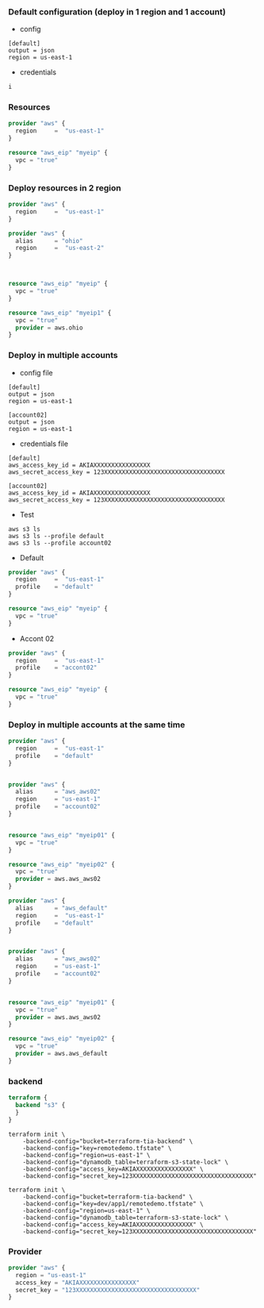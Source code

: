 ### Default configuration (deploy in 1 region and  1 account)
* config 
```t
[default]
output = json
region = us-east-1
```
* credentials
```tf
i
```

### Resources
```tf
provider "aws" {
  region     =  "us-east-1"
}

resource "aws_eip" "myeip" {
  vpc = "true"
}
```

### Deploy resources in 2 region
```tf
provider "aws" {
  region     =  "us-east-1"
}

provider "aws" {
  alias      = "ohio"
  region     =  "us-east-2"
}



resource "aws_eip" "myeip" {
  vpc = "true"
}

resource "aws_eip" "myeip1" {
  vpc = "true"
  provider = aws.ohio
}
```

### Deploy in multiple accounts

* config file 
```t
[default]
output = json
region = us-east-1

[account02]
output = json
region = us-east-1
```


* credentials file
```
[default]
aws_access_key_id = AKIAXXXXXXXXXXXXXXXX
aws_secret_access_key = 123XXXXXXXXXXXXXXXXXXXXXXXXXXXXXXXXXX

[account02]
aws_access_key_id = AKIAXXXXXXXXXXXXXXXX
aws_secret_access_key = 123XXXXXXXXXXXXXXXXXXXXXXXXXXXXXXXXXX
```
* Test 
```
aws s3 ls
aws s3 ls --profile default
aws s3 ls --profile account02
```

* Default
```tf
provider "aws" {
  region     =  "us-east-1"
  profile    = "default"
}

resource "aws_eip" "myeip" {
  vpc = "true"
}
```

* Accont 02
```tf
provider "aws" {
  region     =  "us-east-1"
  profile    = "accont02"
}

resource "aws_eip" "myeip" {
  vpc = "true"
}
```

### Deploy in multiple accounts at the same time
```tf
provider "aws" {
  region     =  "us-east-1"
  profile    = "default"
}


provider "aws" {
  alias      = "aws_aws02"
  region     = "us-east-1"
  profile    = "account02"
}


resource "aws_eip" "myeip01" {
  vpc = "true"
}

resource "aws_eip" "myeip02" {
  vpc = "true"
  provider = aws.aws_aws02
}
```

```tf
provider "aws" {
  alias      = "aws_default"
  region     =  "us-east-1"
  profile    = "default"
}


provider "aws" {
  alias      = "aws_aws02"
  region     = "us-east-1"
  profile    = "account02"
}


resource "aws_eip" "myeip01" {
  vpc = "true"
  provider = aws.aws_aws02
}

resource "aws_eip" "myeip02" {
  vpc = "true"
  provider = aws.aws_default
}
```


### backend
```tf
terraform {
  backend "s3" {
  }
}
```
```t
terraform init \
    -backend-config="bucket=terraform-tia-backend" \
    -backend-config="key=remotedemo.tfstate" \
    -backend-config="region=us-east-1" \
    -backend-config="dynamodb_table=terraform-s3-state-lock" \
    -backend-config="access_key=AKIAXXXXXXXXXXXXXXXX" \
    -backend-config="secret_key=123XXXXXXXXXXXXXXXXXXXXXXXXXXXXXXXXXX"
```

```t
terraform init \
    -backend-config="bucket=terraform-tia-backend" \
    -backend-config="key=dev/app1/remotedemo.tfstate" \
    -backend-config="region=us-east-1" \
    -backend-config="dynamodb_table=terraform-s3-state-lock" \
    -backend-config="access_key=AKIAXXXXXXXXXXXXXXXX" \
    -backend-config="secret_key=123XXXXXXXXXXXXXXXXXXXXXXXXXXXXXXXXXX"
```


### Provider
```tf
provider "aws" {
  region = "us-east-1"
  access_key = "AKIAXXXXXXXXXXXXXXXX"
  secret_key = "123XXXXXXXXXXXXXXXXXXXXXXXXXXXXXXXXXX"
}
```